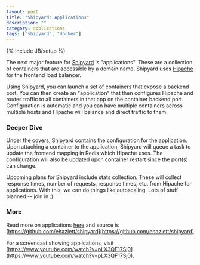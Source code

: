 ```yaml
---
layout: post
title: "Shipyard: Applications"
description: ""
category: applications
tags: ["shipyard", "docker"]
---
```

{% include JB/setup %}

The next major feature for [Shipyard](https://github.com/ehazlett/shipyard) is "applications".  These are a collection of containers that are accessible by a domain name.  Shipyard uses [Hipache](https://github.com/dotcloud/hipache) for the frontend load balancer.

Using Shipyard, you can launch a set of containers that expose a backend port.  You can then create an "application" that then configures Hipache and routes traffic to all containers in that app on the container backend port.  Configuration is automatic and you can have multiple containers across multiple hosts and Hipache will balance and direct traffic to them.

### Deeper Dive
Under the covers, Shipyard contains the configuration for the application.  Upon attaching a container to the application, Shipyard will queue a task to update the frontend mapping in Redis which Hipache uses.  The configuration will also be updated upon container restart since the port(s) can change.

Upcoming plans for Shipyard include stats collection.  These will collect response times, number of requests, response times, etc. from Hipache for applications.  With this, we can do things like autoscaling.  Lots of stuff planned -- join in :)

### More

Read more on applications [here](https://github.com/ehazlett/shipyard/wiki/Applications) and source is [https://github.com/ehazlett/shipyard](https://github.com/ehazlett/shipyard)

For a screencast showing applications, visit [https://www.youtube.com/watch?v=pLX3QF17Sj0](https://www.youtube.com/watch?v=pLX3QF17Sj0).

